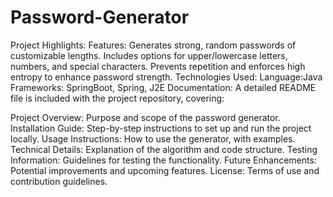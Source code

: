 # Password-Generator


Project Highlights:
Features:
Generates strong, random passwords of customizable lengths.
Includes options for upper/lowercase letters, numbers, and special characters.
Prevents repetition and enforces high entropy to enhance password strength.
Technologies Used:
Language:Java
Frameworks: SpringBoot, Spring, J2E
Documentation:
A detailed README file is included with the project repository, covering:

Project Overview: Purpose and scope of the password generator.
Installation Guide: Step-by-step instructions to set up and run the project locally.
Usage Instructions: How to use the generator, with examples.
Technical Details: Explanation of the algorithm and code structure.
Testing Information: Guidelines for testing the functionality.
Future Enhancements: Potential improvements and upcoming features.
License: Terms of use and contribution guidelines.
